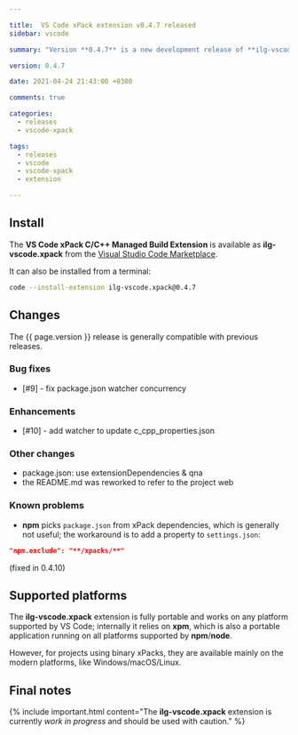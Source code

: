 ```yaml
---

title:  VS Code xPack extension v0.4.7 released
sidebar: vscode

summary: "Version **0.4.7** is a new development release of **ilg-vscode.xpack**; it fixes a bug and avoids a warning."

version: 0.4.7

date: 2021-04-24 21:43:00 +0300

comments: true

categories:
  - releases
  - vscode-xpack

tags:
  - releases
  - vscode
  - vscode-xpack
  - extension

---
```


## Install

The **VS Code xPack C/C++ Managed Build Extension** is
available as **ilg-vscode.xpack** from the
[Visual Studio Code Marketplace](https://marketplace.visualstudio.com/items?itemName=ilg-vscode.xpack).

It can also be installed from a terminal:

```sh
code --install-extension ilg-vscode.xpack@0.4.7
```

## Changes

The {{ page.version }} release
is generally compatible with previous releases.

### Bug fixes

- [#9] - fix package.json watcher concurrency

### Enhancements

- [#10] - add watcher to update c_cpp_properties.json

### Other changes

- package.json: use extensionDependencies & qna
- the README.md was reworked to refer to the project web

### Known problems

- **npm** picks `package.json` from xPack dependencies, which is generally
  not useful; the workaround is to add a property to `settings.json`:

```json
"npm.exclude": "**/xpacks/**"
```

(fixed in 0.4.10)

## Supported platforms

The **ilg-vscode.xpack** extension is fully portable and works on any
platform supported by VS Code; internally it relies on **xpm**, which
is also a portable application running on all platforms supported
by **npm**/**node**.

However, for projects using binary xPacks, they are available mainly
on the modern platforms, like Windows/macOS/Linux.

## Final notes

{% include important.html content="The **ilg-vscode.xpack** extension
is currently _work in progress_ and should be used with caution." %}
